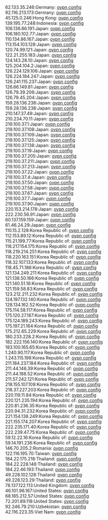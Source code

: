 62.133.35.246:Germany: [ovpn config](vpn/62_133_35_246.ovpn)  
92.116.213.173:Germany: [ovpn config](vpn/92_116_213_173.ovpn)  
45.125.0.246:Hong Kong: [ovpn config](vpn/45_125_0_246.ovpn)  
139.195.77.248:Indonesia: [ovpn config](vpn/139_195_77_248.ovpn)  
106.136.86.191:Japan: [ovpn config](vpn/106_136_86_191.ovpn)  
106.180.102.77:Japan: [ovpn config](vpn/106_180_102_77.ovpn)  
110.134.86.167:Japan: [ovpn config](vpn/110_134_86_167.ovpn)  
113.154.103.128:Japan: [ovpn config](vpn/113_154_103_128.ovpn)  
120.74.99.121:Japan: [ovpn config](vpn/120_74_99_121.ovpn)  
122.21.255.183:Japan: [ovpn config](vpn/122_21_255_183.ovpn)  
124.143.28.10:Japan: [ovpn config](vpn/124_143_28_10.ovpn)  
125.204.104.2:Japan: [ovpn config](vpn/125_204_104_2.ovpn)  
126.224.129.106:Japan: [ovpn config](vpn/126_224_129_106.ovpn)  
126.224.184.247:Japan: [ovpn config](vpn/126_224_184_247.ovpn)  
126.241.115.237:Japan: [ovpn config](vpn/126_241_115_237.ovpn)  
126.66.149.81:Japan: [ovpn config](vpn/126_66_149_81.ovpn)  
126.79.39.206:Japan: [ovpn config](vpn/126_79_39_206.ovpn)  
126.79.45.204:Japan: [ovpn config](vpn/126_79_45_204.ovpn)  
159.28.136.238:Japan: [ovpn config](vpn/159_28_136_238.ovpn)  
159.28.136.238:Japan: [ovpn config](vpn/159_28_136_238.ovpn)  
210.147.37.49:Japan: [ovpn config](vpn/210_147_37_49.ovpn)  
210.234.70.11:Japan: [ovpn config](vpn/210_234_70_11.ovpn)  
219.100.37.1:Japan: [ovpn config](vpn/219_100_37_1.ovpn)  
219.100.37.108:Japan: [ovpn config](vpn/219_100_37_108.ovpn)  
219.100.37.109:Japan: [ovpn config](vpn/219_100_37_109.ovpn)  
219.100.37.125:Japan: [ovpn config](vpn/219_100_37_125.ovpn)  
219.100.37.138:Japan: [ovpn config](vpn/219_100_37_138.ovpn)  
219.100.37.19:Japan: [ovpn config](vpn/219_100_37_19.ovpn)  
219.100.37.205:Japan: [ovpn config](vpn/219_100_37_205.ovpn)  
219.100.37.211:Japan: [ovpn config](vpn/219_100_37_211.ovpn)  
219.100.37.213:Japan: [ovpn config](vpn/219_100_37_213.ovpn)  
219.100.37.22:Japan: [ovpn config](vpn/219_100_37_22.ovpn)  
219.100.37.4:Japan: [ovpn config](vpn/219_100_37_4.ovpn)  
219.100.37.50:Japan: [ovpn config](vpn/219_100_37_50.ovpn)  
219.100.37.58:Japan: [ovpn config](vpn/219_100_37_58.ovpn)  
219.100.37.67:Japan: [ovpn config](vpn/219_100_37_67.ovpn)  
219.100.37.7:Japan: [ovpn config](vpn/219_100_37_7.ovpn)  
219.100.37.90:Japan: [ovpn config](vpn/219_100_37_90.ovpn)  
220.153.214.178:Japan: [ovpn config](vpn/220_153_214_178.ovpn)  
222.230.56.91:Japan: [ovpn config](vpn/222_230_56_91.ovpn)  
60.137.159.159:Japan: [ovpn config](vpn/60_137_159_159.ovpn)  
61.46.24.29:Japan: [ovpn config](vpn/61_46_24_29.ovpn)  
110.15.2.128:Korea Republic of: [ovpn config](vpn/110_15_2_128.ovpn)  
112.153.89.12:Korea Republic of: [ovpn config](vpn/112_153_89_12.ovpn)  
115.21.199.77:Korea Republic of: [ovpn config](vpn/115_21_199_77.ovpn)  
118.217.154.175:Korea Republic of: [ovpn config](vpn/118_217_154_175.ovpn)  
118.219.214.251:Korea Republic of: [ovpn config](vpn/118_219_214_251.ovpn)  
118.220.163.151:Korea Republic of: [ovpn config](vpn/118_220_163_151.ovpn)  
118.32.107.133:Korea Republic of: [ovpn config](vpn/118_32_107_133.ovpn)  
118.45.71.186:Korea Republic of: [ovpn config](vpn/118_45_71_186.ovpn)  
121.134.249.211:Korea Republic of: [ovpn config](vpn/121_134_249_211.ovpn)  
121.138.50.166:Korea Republic of: [ovpn config](vpn/121_138_50_166.ovpn)  
121.140.51.16:Korea Republic of: [ovpn config](vpn/121_140_51_16.ovpn)  
121.159.58.83:Korea Republic of: [ovpn config](vpn/121_159_58_83.ovpn)  
123.212.211.232:Korea Republic of: [ovpn config](vpn/123_212_211_232.ovpn)  
124.197.132.140:Korea Republic of: [ovpn config](vpn/124_197_132_140.ovpn)  
128.134.162.52:Korea Republic of: [ovpn config](vpn/128_134_162_52.ovpn)  
175.114.58.117:Korea Republic of: [ovpn config](vpn/175_114_58_117.ovpn)  
175.120.27.187:Korea Republic of: [ovpn config](vpn/175_120_27_187.ovpn)  
175.124.189.243:Korea Republic of: [ovpn config](vpn/175_124_189_243.ovpn)  
175.197.21.164:Korea Republic of: [ovpn config](vpn/175_197_21_164.ovpn)  
175.212.65.229:Korea Republic of: [ovpn config](vpn/175_212_65_229.ovpn)  
180.233.228.2:Korea Republic of: [ovpn config](vpn/180_233_228_2.ovpn)  
182.222.156.140:Korea Republic of: [ovpn config](vpn/182_222_156_140.ovpn)  
183.100.165.65:Korea Republic of: [ovpn config](vpn/183_100_165_65.ovpn)  
1.240.90.117:Korea Republic of: [ovpn config](vpn/1_240_90_117.ovpn)  
1.243.115.198:Korea Republic of: [ovpn config](vpn/1_243_115_198.ovpn)  
211.184.237.184:Korea Republic of: [ovpn config](vpn/211_184_237_184.ovpn)  
211.44.146.39:Korea Republic of: [ovpn config](vpn/211_44_146_39.ovpn)  
211.44.188.52:Korea Republic of: [ovpn config](vpn/211_44_188_52.ovpn)  
211.57.242.121:Korea Republic of: [ovpn config](vpn/211_57_242_121.ovpn)  
218.155.107.109:Korea Republic of: [ovpn config](vpn/218_155_107_109.ovpn)  
218.37.227.203:Korea Republic of: [ovpn config](vpn/218_37_227_203.ovpn)  
220.119.11.84:Korea Republic of: [ovpn config](vpn/220_119_11_84.ovpn)  
220.121.235.194:Korea Republic of: [ovpn config](vpn/220_121_235_194.ovpn)  
220.81.236.35:Korea Republic of: [ovpn config](vpn/220_81_236_35.ovpn)  
220.94.31.232:Korea Republic of: [ovpn config](vpn/220_94_31_232.ovpn)  
221.154.138.249:Korea Republic of: [ovpn config](vpn/221_154_138_249.ovpn)  
221.155.174.207:Korea Republic of: [ovpn config](vpn/221_155_174_207.ovpn)  
222.235.171.40:Korea Republic of: [ovpn config](vpn/222_235_171_40.ovpn)  
222.239.47.75:Korea Republic of: [ovpn config](vpn/222_239_47_75.ovpn)  
59.12.22.16:Korea Republic of: [ovpn config](vpn/59_12_22_16.ovpn)  
59.14.191.236:Korea Republic of: [ovpn config](vpn/59_14_191_236.ovpn)  
146.70.205.2:Romania: [ovpn config](vpn/146_70_205_2.ovpn)  
122.116.195.70:Taiwan: [ovpn config](vpn/122_116_195_70.ovpn)  
184.22.175.218:Thailand: [ovpn config](vpn/184_22_175_218.ovpn)  
184.22.228.146:Thailand: [ovpn config](vpn/184_22_228_146.ovpn)  
184.22.46.193:Thailand: [ovpn config](vpn/184_22_46_193.ovpn)  
49.228.102.128:Thailand: [ovpn config](vpn/49_228_102_128.ovpn)  
49.228.123.29:Thailand: [ovpn config](vpn/49_228_123_29.ovpn)  
78.137.122.113:United Kingdom: [ovpn config](vpn/78_137_122_113.ovpn)  
46.101.96.167:United States: [ovpn config](vpn/46_101_96_167.ovpn)  
68.185.212.57:United States: [ovpn config](vpn/68_185_212_57.ovpn)  
72.201.89.118:United States: [ovpn config](vpn/72_201_89_118.ovpn)  
92.246.79.210:Uzbekistan: [ovpn config](vpn/92_246_79_210.ovpn)  
42.116.223.35:Viet Nam: [ovpn config](vpn/42_116_223_35.ovpn)  
